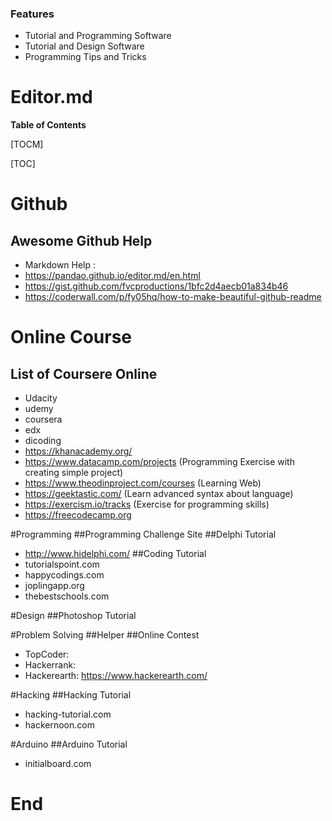 ### Features

- Tutorial and Programming Software 
- Tutorial and Design Software
- Programming Tips and Tricks

# Editor.md


**Table of Contents**

[TOCM]

[TOC]

# Github
## Awesome Github Help
- Markdown Help : 
- https://pandao.github.io/editor.md/en.html
- https://gist.github.com/fvcproductions/1bfc2d4aecb01a834b46
- https://coderwall.com/p/fy05hq/how-to-make-beautiful-github-readme

# Online Course
## List of Coursere Online
- Udacity
- udemy
- coursera
- edx
- dicoding
- https://khanacademy.org/
- https://www.datacamp.com/projects (Programming Exercise with creating simple project) 
- https://www.theodinproject.com/courses (Learning Web)
- https://geektastic.com/ (Learn advanced syntax about language)
- https://exercism.io/tracks (Exercise for programming skills)
- https://freecodecamp.org

#Programming
##Programming Challenge Site
##Delphi Tutorial
- http://www.hidelphi.com/
##Coding Tutorial
- tutorialspoint.com
- happycodings.com
- joplingapp.org
- thebestschools.com

#Design
##Photoshop Tutorial

#Problem Solving
##Helper
##Online Contest
- TopCoder:
- Hackerrank:
- Hackerearth: https://www.hackerearth.com/

#Hacking
##Hacking Tutorial
- hacking-tutorial.com
- hackernoon.com

#Arduino
##Arduino Tutorial
- initialboard.com



# End







